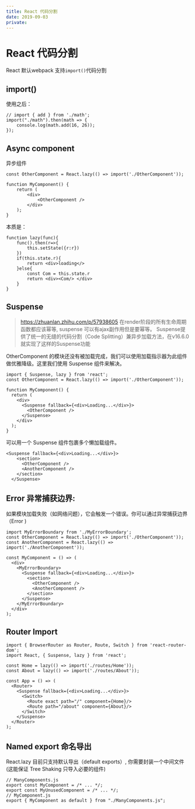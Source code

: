 ```yaml
---
title: React 代码分割
date: 2019-09-03
private:
---
```

# React 代码分割
React 默认webpack 支持`import()`代码分割

## import()
使用之后：

    // import { add } from './math';
    import("./math").then(math => {
        console.log(math.add(16, 26));
    });

## Async component
异步组件

    const OtherComponent = React.lazy(() => import('./OtherComponent'));

    function MyComponent() {
        return (
            <div>
                <OtherComponent />
            </div>
        );
    }

本质是：

    function lazy(func){
        func().then(r=>{
            this.setState({r:r})
        })
        if(this.state.r){
            return <div>loading</>
        }else{
            const Com = this.state.r
            return <div><Com/> </div>
        }
    }


## Suspense
> https://zhuanlan.zhihu.com/p/57938605
> 在render阶段的所有生命周期函数都应该幂等, suspense 可以有ajax副作用但是要幂等。
Suspense提供了统一的无缝的代码分割（Code Splitting）兼异步加载方法，在v16.6.0就实现了这样的Suspense功能

OtherComponent 的模块还没有被加载完成，我们可以使用加载指示器为此组件做优雅降级。这里我们使用 Suspense 组件来解决。

    import { Suspense, lazy } from 'react';
    const OtherComponent = React.lazy(() => import('./OtherComponent'));

    function MyComponent() {
      return (
        <div>
          <Suspense fallback={<div>Loading...</div>}>
            <OtherComponent />
          </Suspense>
        </div>
      );
    }

可以用一个 Suspense 组件包裹多个懒加载组件。

    <Suspense fallback={<div>Loading...</div>}>
        <section>
          <OtherComponent />
          <AnotherComponent />
        </section>
      </Suspense>

## Error 异常捕获边界:
如果模块加载失败（如网络问题），它会触发一个错误。你可以通过异常捕获边界（Error )

    import MyErrorBoundary from './MyErrorBoundary';
    const OtherComponent = React.lazy(() => import('./OtherComponent'));
    const AnotherComponent = React.lazy(() => import('./AnotherComponent'));

    const MyComponent = () => (
      <div>
        <MyErrorBoundary>
          <Suspense fallback={<div>Loading...</div>}>
            <section>
              <OtherComponent />
              <AnotherComponent />
            </section>
          </Suspense>
        </MyErrorBoundary>
      </div>
    );

## Router Import 
    import { BrowserRouter as Router, Route, Switch } from 'react-router-dom';
    import React, { Suspense, lazy } from 'react';

    const Home = lazy(() => import('./routes/Home'));
    const About = lazy(() => import('./routes/About'));

    const App = () => (
      <Router>
        <Suspense fallback={<div>Loading...</div>}>
          <Switch>
            <Route exact path="/" component={Home}/>
            <Route path="/about" component={About}/>
          </Switch>
        </Suspense>
      </Router>
    );

## Named export 命名导出
React.lazy 目前只支持默认导出（default exports）, 你需要封装一个中间文件(这能保证 Tree Shaking 只导入必要的组件)

    // ManyComponents.js
    export const MyComponent = /* ... */;
    export const MyUnusedComponent = /* ... */;
    // MyComponent.js
    export { MyComponent as default } from "./ManyComponents.js";